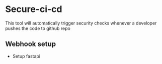 # Secure-ci-cd
This tool will automatically trigger security checks whenever a developer pushes the code to github repo
## Webhook setup
- Setup fastapi

